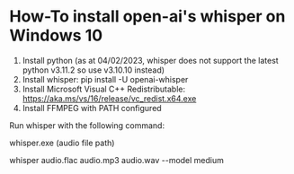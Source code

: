 # How-To install open-ai's whisper on Windows 10

1. Install python (as at 04/02/2023, whisper does not support the latest python v3.11.2 so use v3.10.10 instead)
2. Install whisper: pip install -U openai-whisper
3. Install Microsoft Visual C++ Redistributable: https://aka.ms/vs/16/release/vc_redist.x64.exe
4. Install FFMPEG with PATH configured

Run whisper with the following command:

whisper.exe (audio file path)

whisper audio.flac audio.mp3 audio.wav --model medium
